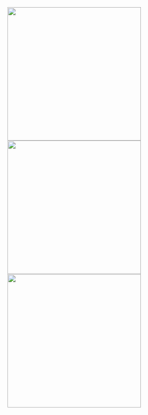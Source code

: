   <img height="300" width="300" src="https://lanl.github.io/docs/assets/images/brick1aa.gif">   <img height="300" width="300" src="https://lanl.github.io/docs/assets/images/brick1bb.gif">
  <img height="300" width="300" src="https://lanl.github.io/docs/assets/images/brick1cc.gif">   

